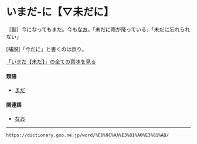 # いまだ‐に【▽未だに】

［副］今になってもまだ。今も[なお](なお（猶／尚）)。「未だに雨が降っている」「未だに忘れられない」

\[補説\]「今だに」と書くのは誤り。

[「いまだ【未だ】」の全ての意味を見る](https://dictionary.goo.ne.jp/word/%E6%9C%AA%E3%81%A0_%28%E3%81%84%E3%81%BE%E3%81%A0%29/#jn-14919)

#### 類語

-   [まだ](https://dictionary.goo.ne.jp/word/%E6%9C%AA%E3%81%A0_%28%E3%81%BE%E3%81%A0%29/#jn-208256)

#### 関連語

-   [なお](https://dictionary.goo.ne.jp/word/%E7%8C%B6/#jn-162767)

---
`https://dictionary.goo.ne.jp/word/%E6%9C%AA%E3%81%A0%E3%81%AB/`
